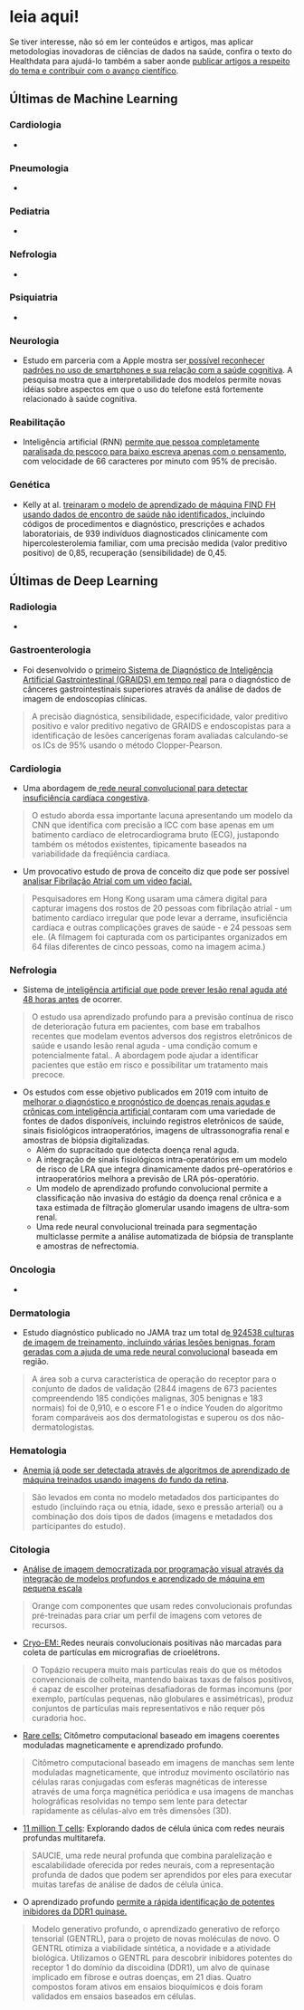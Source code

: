 # leia aqui!

Se tiver interesse, não só em ler conteúdos e artigos, mas aplicar metodologias inovadoras de ciências de dados na saúde, confira o texto do Healthdata para ajudá-lo também a saber aonde [publicar artigos a respeito do tema e contribuir com o avanço científico](https://medium.com/@healthdata/revistas-cient%C3%ADficas-em-healthdata-e-machine-learning-913a36833e2a).

## Últimas de Machine Learning

### Cardiologia

* 
### Pneumologia

* 
### Pediatria

* 
### Nefrologia

* 
### Psiquiatria

* 
### Neurologia

* Estudo em parceria com a Apple mostra ser[ possível reconhecer padrões no uso de smartphones e sua relação com a saúde cognitiva](https://arxiv.org/pdf/1911.05683.pdf). A pesquisa mostra que a interpretabilidade dos modelos permite novas idéias sobre aspectos em que o uso do telefone está fortemente relacionado à saúde cognitiva. 

### Reabilitação

* Inteligência artificial \(RNN\) [permite que pessoa completamente paralisada do pescoço para baixo escreva apenas com o pensamento](https://www.sciencemag.org/news/2019/10/ai-allows-paralyzed-person-handwrite-his-mind), com velocidade de 66 caracteres por minuto com 95% de precisão. 

### Genética

* Kelly at al. [treinaram o modelo de aprendizado de máquina FIND FH usando dados de encontro de saúde não identificados, ](https://www.sciencedirect.com/science/article/pii/S2589750019301505)incluindo códigos de procedimentos e diagnóstico, prescrições e achados laboratoriais, de 939 indivíduos diagnosticados clinicamente com hipercolesterolemia familiar, com uma precisão medida \(valor preditivo positivo\) de 0,85, recuperação \(sensibilidade\) de 0,45.

## Últimas de Deep Learning

### Radiologia

* 
### Gastroenterologia

* Foi desenvolvido o [primeiro Sistema de Diagnóstico de Inteligência Artificial Gastrointestinal \(GRAIDS\) em tempo real](https://www.thelancet.com/journals/lanonc/article/PIIS1470-2045%2819%2930637-0/fulltext) para o diagnóstico de cânceres gastrointestinais superiores através da análise de dados de imagem de endoscopias clínicas.

> A precisão diagnóstica, sensibilidade, especificidade, valor preditivo positivo e valor preditivo negativo de GRAIDS e endoscopistas para a identificação de lesões cancerígenas foram avaliadas calculando-se os ICs de 95% usando o método Clopper-Pearson.

### Cardiologia

* Uma abordagem de[ rede neural convolucional para detectar insuficiência cardíaca congestiva](https://www.sciencedirect.com/science/article/pii/S1746809419301776).

> O estudo aborda essa importante lacuna apresentando um modelo da CNN que identifica com precisão a ICC com base apenas em um batimento cardíaco de eletrocardiograma bruto \(ECG\), justapondo também os métodos existentes, tipicamente baseados na variabilidade da freqüência cardíaca.

* Um provocativo estudo de prova de conceito diz que pode ser possível[ analisar Fibrilação Atrial com um video facial. ](https://jamanetwork.com/journals/jamacardiology/article-abstract/2756246?guestAccessKey=428a5f12-f287-4bc8-aa2e-532f4eee7899&utm_source=silverchair&utm_source=STAT+Newsletters&utm_medium=email&utm_medium=email&utm_campaign=article_alert-jamacardiology&utm_campaign=23a4dd8576-health_tech_COPY_01&utm_content=olf&utm_term=112719&utm_term=0_8cab1d7961-23a4dd8576-151781245)

> Pesquisadores em Hong Kong usaram uma câmera digital para capturar imagens dos rostos de 20 pessoas com fibrilação atrial - um batimento cardíaco irregular que pode levar a derrame, insuficiência cardíaca e outras complicações graves de saúde - e 24 pessoas sem ele. \(A filmagem foi capturada com os participantes organizados em 64 filas diferentes de cinco pessoas, como na imagem acima.\)

### Nefrologia

* Sistema de[ inteligência artificial que pode prever lesão renal aguda até 48 horas antes](https://www.nature.com/articles/s41586-019-1390-1.epdf?shared_access_token=oLJHG921_uM4aivQw2QUDtRgN0jAjWel9jnR3ZoTv0OO9fgE6wEDGKHtBapeNmWWBBYpN6N7znzS4jeZfjBFZyAEBIcj1S9XM-8qfyMItC_U7PHG6d3TcZ4Bmnf9fgBl_JpuEENDNXhtiy0UhJoLEg%3D%3D) de ocorrer.  

> O estudo usa aprendizado profundo para a previsão contínua de risco de deterioração futura em pacientes, com base em trabalhos recentes que modelam eventos adversos dos registros eletrônicos de saúde e usando lesão renal aguda - uma condição comum e potencialmente fatal.. A abordagem pode ajudar a identificar pacientes que estão em risco e possibilitar um tratamento mais precoce.

* Os estudos com esse objetivo publicados em 2019 com intuito de[ melhorar o diagnóstico e prognóstico de doenças renais agudas e crônicas com inteligência artificial ](https://www.nature.com/articles/s41581-019-0243-3?proof=true1)contaram com uma variedade de fontes de dados disponíveis, incluindo registros eletrônicos de saúde, sinais fisiológicos intraoperatórios, imagens de ultrassonografia renal e amostras de biópsia digitalizadas.
  * Além do supracitado que detecta doença renal aguda.
  * A integração de sinais fisiológicos intra-operatórios em um modelo de risco de LRA que integra dinamicamente dados pré-operatórios e intraoperatórios melhora a previsão de LRA pós-operatório.
  * Um modelo de aprendizado profundo convolucional permite a classificação não invasiva do estágio da doença renal crônica e a taxa estimada de filtração glomerular usando imagens de ultra-som renal.
  * Uma rede neural convolucional treinada para segmentação multiclasse permite a análise automatizada de biópsia de transplante e amostras de nefrectomia.

### Oncologia

* 
### Dermatologia

* Estudo diagnóstico publicado no JAMA traz um total d[e 924538 culturas de imagem de treinamento, incluindo várias lesões benignas, foram geradas com a ajuda de uma rede neural convoluciona](https://jamanetwork.com/journals/jamadermatology/article-abstract/2756346)l baseada em região. 

> A área sob a curva característica de operação do receptor para o conjunto de dados de validação \(2844 imagens de 673 pacientes compreendendo 185 condições malignas, 305 benignas e 183 normais\) foi de 0,910, e o escore F1 e o índice Youden do algoritmo foram comparáveis aos dos dermatologistas e superou os dos não-dermatologistas.

### Hematologia

* [Anemia já pode ser detectada através de algoritmos de aprendizado de máquina treinados usando imagens do fundo da retina](https://www.nature.com/articles/s41551-019-0487-z).

> São levados em conta no modelo metadados dos participantes do estudo \(incluindo raça ou etnia, idade, sexo e pressão arterial\) ou a combinação dos dois tipos de dados \(imagens e metadados dos participantes do estudo\).

### Citologia

* [Análise de imagem democratizada por programação visual através da integração de modelos profundos e aprendizado de máquina em pequena escala](https://www.nature.com/articles/s41467-019-12397-x)

> Orange com componentes que usam redes convolucionais profundas pré-treinadas para criar um perfil de imagens com vetores de recursos.

* [Cryo-EM: ](https://www.nature.com/articles/s41592-019-0575-8)Redes neurais convolucionais positivas não marcadas para coleta de partículas em micrografias de crioelétrons.

> O Topázio recupera muito mais partículas reais do que os métodos convencionais de colheita, mantendo baixas taxas de falsos positivos, é capaz de escolher proteínas desafiadoras de formas incomuns \(por exemplo, partículas pequenas, não globulares e assimétricas\), produz conjuntos de partículas mais representativos e não requer pós curadoria hoc.

* [Rare cells:](https://www.nature.com/articles/s41377-019-0203-5) Citômetro computacional baseado em imagens coerentes moduladas magneticamente e aprendizado profundo.

> Citômetro computacional baseado em imagens de manchas sem lente moduladas magneticamente, que introduz movimento oscilatório nas células raras conjugadas com esferas magnéticas de interesse através de uma força magnética periódica e usa imagens de manchas holográficas resolvidas no tempo sem lente para detectar rapidamente as células-alvo em três dimensões \(3D\).

* [11 million T cells](https://www.nature.com/articles/s41592-019-0576-7): Explorando dados de célula única com redes neurais profundas multitarefa.

> SAUCIE, uma rede neural profunda que combina paralelização e escalabilidade oferecida por redes neurais, com a representação profunda de dados que podem ser aprendidos por eles para executar muitas tarefas de análise de dados de célula única.

* O aprendizado profundo [permite a rápida identificação de potentes inibidores da DDR1 quinase.](https://www.nature.com/articles/s41587-019-0224-x.epdf?referrer_access_token=3e8QtLMHc_b3loM7GfObCtRgN0jAjWel9jnR3ZoTv0OeqADd7ZnRCXIyYpWZ1e0gKYbDngzaDeWej8CZKLQEImsd3wOX5CMDBq8q4EawfdGYXtRMzNIM6kqnKOJcpG97Zcsz1WKQVfufDnJyKFvG93oqdNFBXYfb3E8c0knnvmxEpPx8w0h0uRPiZPjCI5gqtTVM-IdZ_SPfsVnlBw5M5e7zgdIxuEsSYCu1x-bh_atfjCkW1vfNv1i4aCP43YrvlzrTsX54obI4Y7snpIMT9iYaJxC_jmxR2GG8EWq506M%3D&tracking_referrer=www.technologyreview.com)

> Modelo generativo profundo, o aprendizado generativo de reforço tensorial \(GENTRL\), para o projeto de novas moléculas de novo. O GENTRL otimiza a viabilidade sintética, a novidade e a atividade biológica. Utilizamos o GENTRL para descobrir inibidores potentes do receptor 1 do domínio da discoidina \(DDR1\), um alvo de quinase implicado em fibrose e outras doenças, em 21 dias. Quatro compostos foram ativos em ensaios bioquímicos e dois foram validados em ensaios baseados em células.

